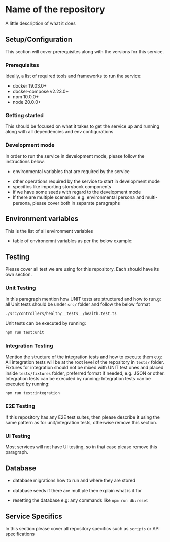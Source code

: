 # Name of the repository
A little description of what it does 



## Setup/Configuration
This section will cover prerequisites along with the versions for this service.
<!-- a little summary of the bellow and or any specifics/unique -->

### Prerequisites
Ideally, a list of required tools and frameworks to run the service:
- docker 19.03.0+
- docker-compose v2.23.0+
- npm 10.0.0+
- node 20.0.0+
<!-- please make sure that tools and framework versions are defined along with links to the installation -->

### Getting started
This should be focused on what it takes to get the service up and running along with all dependencies and env configurations
<!-- 
- First, ensure you're running the correct version of npm, then install dependencies using:
```sh
npm install
```

- Bringing up dependency services. Most of the times we would use docker e.g: 
```sh
docker compose up -d
```

- Database migrations if needed for the service e.g:
```sh
# run database migrations
npm run db:migrate
# followed by dabatase seeding
npm run db:seed
```

- Any other required operations for the service to function e.g: process flows
```sh
# installs process flows
npm run flows 

# builds ts and tsoa
npm run build
```

- In some cases we would need to run some scripts to be able to run service so please cover that as well e.g:`
```sh
# this script imports DIDs from local .env file
./scripts/import.sh
```
-->


### Development mode
In order to run the service in development mode, please follow the instructions below.
<!-- cover in detail what it takes to run this service locally including environment configuration -->
- environmental variables that are required by the service
<!-- For example: create .env file and explain what variables are needed and where to retrieve the values, it can be a person or a tool
Make sure that .env file contains the below variables:
EXTERNAL_API_KEY=some-api-key
LOCAL_USER=username
-->
- other operations required by the service to start in development mode
- specifics like importing storybook components
- if we have some seeds with regard to the development mode
- If there are multiple scenarios. e.g. environmental persona and multi-persona, please cover both in separate paragraphs

## Environment variables
This is the list of all environment variables
<!-- A short description of environment variables, if there are any unique cases please cover and mention where to retrieve the values -->
- table of environemnt variables as per the below example:
<!-- 
| variable              | required |      default      | description                                                                          |
| :-------------------- | :------: | :---------------: | :----------------------------------------------------------------------------------- |
| EXTERNAL_API_KEY      |    Y     |         -         |  An API key of external service                                                      |
| LOG_LEVEL             |    N     |      `info`       | Logging level. Valid values are [`trace`, `debug`, `info`, `warn`, `error`, `fatal`] |
| PORT                  |    N     |       `80`        | Port on which the service will listen                                                |
| API_DOCS_FILE_PATH    |    N     | `./api-docs.json` | Location of the api-docs file on the filesystem                                      |
| API_PUBLIC_URL_PREFIX |    N     |        ``         | Public prefix to prepend for accessing api-docs                                      |
--> 

## Testing
Please cover all test we are using for this repository. Each should have its own section.
<!-- tooling that we use and types of test we do e.g: cypress, e2e, mocha, jest and etc -->
<!-- usage in CI/CD e.g. github checks -->
<!-- fixtures and where they are stored and in what format e.g. JSON, .ts, .js, etc -->
<!-- helpers and mock services, how they structured -->

<!-- if service does not use any of the below tests, please remove this paragraph -->

### Unit Testing
In this paragraph mention how UNIT tests are structured and how to run.g: all Unit tests should be under `src/` folder and follow the below format
```sh
./src/controllers/health/__tests__/health.test.ts
``` 
Unit tests can be executed by running:
```sh
npm run test:unit
```

### Integration Testing
Mention the structure of the integration tests and how to execute them e.g: All integration tests will be at the root level of the repository in `tests/` folder. Fixtures for integration should not be mixed with UNIT test ones and placed inside `tests/fixtures` folder, preferred format if needed, e.g. JSON or other. Integration tests can be executed by running:
Integration tests can be executed by running:
```sh
npm run test:integration
```

### E2E Testing
 If this repository has any E2E test suites, then please describe it using the same pattern as for unit/integration tests, otherwise remove this section.

### UI Testing
Most services will not have UI testing, so in that case please remove this paragraph.
<!-- please find an example of cypress UI testing below -->
<!-- Configuration e.g. Cypress:
#### configuration `/cypress.config.js`
```js
  e2e: {
    supportFile: false,
    specPattern: 'cypress/ui/*.spec.js',
    baseUrl: 'http://localhost:3000',
  },
  component: {
    devServer: {
      framework: 'react',
      bundler: 'webpack',
    },
  },
```
execution of UI test suites:
```sh
# running using cypress control panel
npx cypress open-ct

# running in the background
npx cypress run
```
-->

## Database
<!-- If there is no database, then please remove this section, otherwise please cover the below bullet points: -->
<!-- In most cases we would use knex/PSQL -->
- database migrations how to run and where they are stored
<!-- Seeding is a fairly new practise so not every service will have it, but if it does mentioned where seeds are located and what they are for e.g. populating query table -->
- database seeds if there are multiple then explain what is it for
<!-- If we have methods for resetting the database, please cover them, it can also be a script -->
- resetting the database e.g: any commands like `npm run db:reset`

## Service Specifics
In this section please cover all repository specifics such as `scripts` or API specifications
<!-- 
### Scripts
If service uses scripts please cover in a detail here.
In order to form connection you would need to import DIDs that are saved in .env local file (should be mentioned in the previous paragraph). 
#### ./scripts/<name>.sh 

- A short description about each
- Provide some examples
- Does it take any arguments

### API specification
If service exposes some endpoints please cover them in a bit more detail here.
<!-- ### GET /members - The address parameter identifies the user running this process, and the alias representing a more friendly name version of this. The default value of the latter is null, and is optionally set.
```sh
[
  {
    "address": "5GrwvaEF5zXb26Fz9rcQpDWS57CtERHpNehXCPcNoHGKutQY",
    "alias": "ALICE"
  }
]
```

#### PUT /members/:address - The address parameter identifies the user running this process, and the alias representing a more friendly name version of this. The default value of the latter is null, and is optionally set.
```sh
{
  "address": "5GrwvaEF5zXb26Fz9rcQpDWS57CtERHpNehXCPcNoHGKutQY",
  "alias": "ALICE_UPDATED"
}
```
otherwise remove this section.

if it uses TSOA/Swagger, then explain how to access it and mention that it's a swagger interface with the URL e.g: 
Once running, the API is available at http://localhost:3000/api/docs
-->
